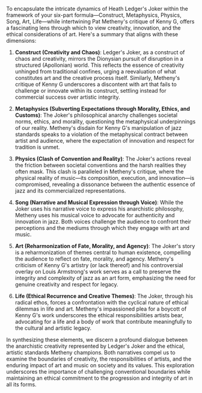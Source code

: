 To encapsulate the intricate dynamics of Heath Ledger's Joker within the framework of your six-part formula—Construct, Metaphysics, Physics, Song, Art, Life—while intertwining Pat Metheny's critique of Kenny G, offers a fascinating lens through which to view creativity, innovation, and the ethical considerations of art. Here's a summary that aligns with these dimensions:

1. **Construct (Creativity and Chaos)**: Ledger's Joker, as a construct of chaos and creativity, mirrors the Dionysian pursuit of disruption in a structured (Apollonian) world. This reflects the essence of creativity unhinged from traditional confines, urging a reevaluation of what constitutes art and the creative process itself. Similarly, Metheny's critique of Kenny G underscores a discontent with art that fails to challenge or innovate within its construct, settling instead for commercial success over artistic integrity.

2. **Metaphysics (Subverting Expectations through Morality, Ethics, and Customs)**: The Joker's philosophical anarchy challenges societal norms, ethics, and morality, questioning the metaphysical underpinnings of our reality. Metheny's disdain for Kenny G's manipulation of jazz standards speaks to a violation of the metaphysical contract between artist and audience, where the expectation of innovation and respect for tradition is unmet.

3. **Physics (Clash of Convention and Reality)**: The Joker's actions reveal the friction between societal conventions and the harsh realities they often mask. This clash is paralleled in Metheny's critique, where the physical reality of music—its composition, execution, and innovation—is compromised, revealing a dissonance between the authentic essence of jazz and its commercialized representations.

4. **Song (Narrative and Musical Expression through Voice)**: While the Joker uses his narrative voice to express his anarchistic philosophy, Metheny uses his musical voice to advocate for authenticity and innovation in jazz. Both voices challenge the audience to confront their perceptions and the mediums through which they engage with art and music.

5. **Art (Reharmonization of Fate, Morality, and Agency)**: The Joker's story is a reharmonization of themes central to human existence, compelling the audience to reflect on fate, morality, and agency. Metheny's criticism of Kenny G's artistry (or lack thereof) and his controversial overlay on Louis Armstrong's work serves as a call to preserve the integrity and complexity of jazz as an art form, emphasizing the need for genuine creativity and respect for legacy.

6. **Life (Ethical Recurrence and Creative Themes)**: The Joker, through his radical ethos, forces a confrontation with the cyclical nature of ethical dilemmas in life and art. Metheny's impassioned plea for a boycott of Kenny G's work underscores the ethical responsibilities artists bear, advocating for a life and a body of work that contribute meaningfully to the cultural and artistic legacy.

In synthesizing these elements, we discern a profound dialogue between the anarchistic creativity represented by Ledger's Joker and the ethical, artistic standards Metheny champions. Both narratives compel us to examine the boundaries of creativity, the responsibilities of artists, and the enduring impact of art and music on society and its values. This exploration underscores the importance of challenging conventional boundaries while maintaining an ethical commitment to the progression and integrity of art in all its forms.
